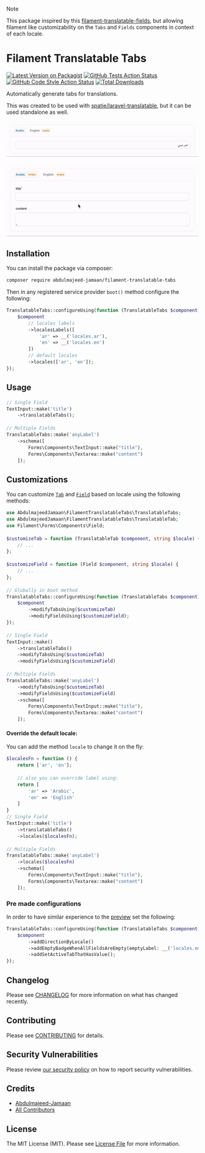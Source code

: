 > [!NOTE]
> This package inspired by this [filament-translatable-fields](https://github.com/outer-web/filament-translatable-fields), but allowing filament like customizability on the `Tabs` and `Fields` components in context of each locale.

# Filament Translatable Tabs

[![Latest Version on Packagist](https://img.shields.io/packagist/v/abdulmajeed-jamaan/filament-translatable-tabs.svg?style=flat-square)](https://packagist.org/packages/abdulmajeed-jamaan/filament-translatable-tabs)
[![GitHub Tests Action Status](https://img.shields.io/github/actions/workflow/status/abdulmajeed-jamaan/filament-translatable-tabs/run-tests.yml?branch=main&label=tests&style=flat-square)](https://github.com/abdulmajeed-jamaan/filament-translatable-tabs/actions?query=workflow%3Arun-tests+branch%3Amain)
[![GitHub Code Style Action Status](https://img.shields.io/github/actions/workflow/status/abdulmajeed-jamaan/filament-translatable-tabs/fix-php-code-style-issues.yml?branch=main&label=code%20style&style=flat-square)](https://github.com/abdulmajeed-jamaan/filament-translatable-tabs/actions?query=workflow%3A"fix+php+code+style+issues"+branch%3Amain)
[![Total Downloads](https://img.shields.io/packagist/dt/abdulmajeed-jamaan/filament-translatable-tabs.svg?style=flat-square)](https://packagist.org/packages/abdulmajeed-jamaan/filament-translatable-tabs)

Automatically generate tabs for translations.

This was created to be used with [spatie/laravel-translatable](https://github.com/spatie/laravel-translatable), but it can be used standalone as well.

![Preview](./art/single-field-preview.gif)

![Preview](./art/multiple-fields-preview.gif)

## Installation

You can install the package via composer:

```bash
composer require abdulmajeed-jamaan/filament-translatable-tabs
```

Then in any registered service provider `boot()` method configure the following:

```php
TranslatableTabs::configureUsing(function (TranslatableTabs $component) {
    $component
        // locales labels
        ->localesLabels([
            'ar' => __('locales.ar'),
            'en' => __('locales.en')
        ])
        // default locales
        ->locales(['ar', 'en']);
});
```

## Usage

```php
// Single Field
TextInput::make('title')
    ->translatableTabs();

// Multiple Fields
TranslatableTabs::make('anyLabel')
    ->schema([
        Forms\Components\TextInput::make("title"),
        Forms\Components\Textarea::make("content")
    ]);
```

## Customizations

You can customize [`Tab`](https://filamentphp.com/docs/3.x/forms/layout/tabs) and [`Field`](https://filamentphp.com/docs/3.x/forms/fields/getting-started) based on locale using the following methods:

```php
use AbdulmajeedJamaan\FilamentTranslatableTabs\TranslatableTabs;
use AbdulmajeedJamaan\FilamentTranslatableTabs\TranslatableTab;
use Filament\Forms\Components\Field;

$customizeTab = function (TranslatableTab $component, string $locale) {
    // ...
};

$customizeField = function (Field $component, string $locale) {
    // ...
};

// Globally in boot method
TranslatableTabs::configureUsing(function (TranslatableTabs $component) {
    $component
        ->modifyTabsUsing($customizeTab)
        ->modifyFieldsUsing($customizeField);
});

// Single Field
TextInput::make()
    ->translatableTabs()
    ->modifyTabsUsing($customizeTab)
    ->modifyFieldsUsing($customizeField)

// Multiple Fields
TranslatableTabs::make('anyLabel')
    ->modifyTabsUsing($customizeTab)
    ->modifyFieldsUsing($customizeField)
    ->schema([
        Forms\Components\TextInput::make("title"),
        Forms\Components\Textarea::make("content")
    ]);
```

#### Override the default locale:

You can add the method `locale` to change it on the fly:

```php
$localesFn = function () {
    return ['ar', 'en'];
    
    // also you can override label using:
    return [
        'ar' => 'Arabic',
        'en' => 'English'
    ]
}
// Single Field
TextInput::make('title')
    ->translatableTabs()
    ->locales($localesFn);

// Multiple Fields
TranslatableTabs::make('anyLabel')
    ->locales($localesFn)
    ->schema([
        Forms\Components\TextInput::make("title"),
        Forms\Components\Textarea::make("content")
    ]);
```


### Pre made configurations

In order to have similar experience to the [preview](#filament-translatable-tabs) set the following:

```php
TranslatableTabs::configureUsing(function (TranslatableTabs $component) {
    $component
        ->addDirectionByLocale()
        ->addEmptyBadgeWhenAllFieldsAreEmpty(emptyLabel: __('locales.empty'))
        ->addSetActiveTabThatHasValue();
});
```


## Changelog

Please see [CHANGELOG](CHANGELOG.md) for more information on what has changed recently.

## Contributing

Please see [CONTRIBUTING](.github/CONTRIBUTING.md) for details.

## Security Vulnerabilities

Please review [our security policy](../../security/policy) on how to report security vulnerabilities.

## Credits

- [Abdulmajeed-Jamaan](https://github.com/Abdulmajeed-Jamaan)
- [All Contributors](../../contributors)

## License

The MIT License (MIT). Please see [License File](LICENSE.md) for more information.
